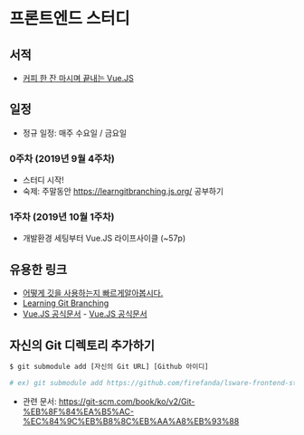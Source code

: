 # 프론트엔드 스터디

## 서적
  - [커피 한 잔 마시며 끝내는 Vue.JS](http://www.kyobobook.co.kr/product/detailViewKor.laf?ejkGb=KOR&mallGb=KOR&barcode=9791190014397&orderClick=LEa&Kc=)

## 일정
 - 정규 일정: 매주 수요일 / 금요일

### 0주차 (2019년 9월 4주차)
 - 스터디 시작!
 - 숙제: 주말동안 https://learngitbranching.js.org/ 공부하기

### 1주차 (2019년 10월 1주차)
 - 개발환경 세팅부터 Vue.JS 라이프사이클 (~57p)

## 유용한 링크
 - [어떻게 깃을 사용하는지 빠르게알아봅시다.](https://www.pigno.se/barn/tutorial-git/docs/#/)
 - [Learning Git Branching](https://learngitbranching.js.org/)
 - [Vue.JS 공식문서](https://kr.vuejs.org/) - [Vue.JS 공식문서](https://kr.vuejs.org/)

## 자신의 Git 디렉토리 추가하기
```bash
$ git submodule add [자신의 Git URL] [Github 아이디]

# ex) git submodule add https://github.com/firefanda/lsware-frontend-study firefanda
```
 - 관련 문서: https://git-scm.com/book/ko/v2/Git-%EB%8F%84%EA%B5%AC-%EC%84%9C%EB%B8%8C%EB%AA%A8%EB%93%88